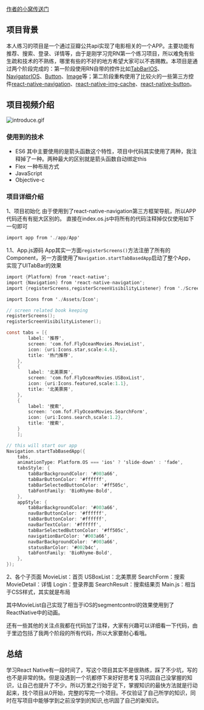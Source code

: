 [作者的小窝传送门](http://flyoceanfish.top/)

## 项目背景
本人练习的项目是一个通过豆瓣公共api实现了电影相关的一个APP。主要功能有推荐、搜索、登录、详情等，由于是刚学习完RN第一个练习项目，所以难免有些生疏和技术的不熟练，哪里有些的不好的地方希望大家可以不吝赐教。本项目是通过两个阶段完成的：第一阶段使用RN自带的控件比如[TabBarIOS](http://facebook.github.io/react-native/docs/tabbarios.html)、[NavigatorIOS](http://facebook.github.io/react-native/docs/navigatorios.html)、[Button](http://facebook.github.io/react-native/docs/button.html)、[Image](http://facebook.github.io/react-native/docs/image.html)等；第二阶段重构使用了比较火的一些第三方控件[react-native-navigation](https://www.npmjs.com/package/react-native-navigation)、[react-native-img-cache](https://github.com/remobile/react-native-cache-image)、[react-native-button](https://github.com/APSL/react-native-button)。
## 项目视频介绍

![introduce.gif](http://upload-images.jianshu.io/upload_images/6644906-5aa8c786f24619c4.gif?imageMogr2/auto-orient/strip)

### 使用到的技术

* ES6 其中主要使用的是箭头函数这个特性，项目中代码其实使用了两种，我注释掉了一种。两种最大的区别就是箭头函数自动绑定this
* Flex 一种布局方式
* JavaScript
* Objective-c
### 项目详细介绍
1、项目初始化
由于使用到了react-native-navigation第三方框架导航，所以APP代码还有有挺大区别的。
直接在index.os.js中将所有的代码注释掉仅仅使用如下一句即可

````Objective-c
import app from './app/App'
````

1.1、App.js源码
App其实一方面`registerScreens()`方法注册了所有的Component，另一方面使用了`Navigation.startTabBasedApp`启动了整个App，实现了UITabBar的效果

````Objective-C
import {Platform} from 'react-native';
import {Navigation} from 'react-native-navigation';
import {registerScreens,registerScreenVisibilityListener} from './Screens/index';

import Icons from './Assets/Icon';

// screen related book keeping
registerScreens();
registerScreenVisibilityListener();

const tabs = [{
        label: '推荐',
        screen: 'com.fof.FlyOceanMovies.MovieList',
        icon: {uri:Icons.star,scale:4.6},
        title: '热门推荐',
    },
    {
        label: '北美票房',
        screen: 'com.fof.FlyOceanMovies.USBoxList',
        icon: {uri:Icons.featured,scale:1.1},
        title: '北美票房',
    },
    {
        label: '搜索',
        screen: 'com.fof.FlyOceanMovies.SearchForm',
        icon: {uri:Icons.search,scale:1.2},
        title: '搜索',
    }
    ];

// this will start our app
Navigation.startTabBasedApp({
    tabs,
    animationType: Platform.OS === 'ios' ? 'slide-down' : 'fade',
    tabsStyle: {
        tabBarBackgroundColor: '#003a66',
        tabBarButtonColor: '#ffffff',
        tabBarSelectedButtonColor: '#ff505c',
        tabFontFamily: 'BioRhyme-Bold',
    },
    appStyle: {
        tabBarBackgroundColor: '#003a66',
        navBarButtonColor: '#ffffff',
        tabBarButtonColor: '#ffffff',
        navBarTextColor: '#ffffff',
        tabBarSelectedButtonColor: '#ff505c',
        navigationBarColor: '#003a66',
        navBarBackgroundColor: '#003a66',
        statusBarColor: '#002b4c',
        tabFontFamily: 'BioRhyme-Bold',
    },
});
````

2、各个子页面
MovieList：首页
USBoxList：北美票房
SearchForm：搜索
MovieDetail：详情
Login：登录界面
SearchResult：搜索结果页
Main.js：相当于CSS样式，其实就是布局

其中MovieList自己实现了相当于iOS的segmentcontrol的效果使用到了ReactNative中的动画。

还有一些其他的关注点我都在代码加了注释，大家有兴趣可以详细看一下代码，由于里边包括了我两个阶段的所有代码，所以大家要耐心看哦。
## 总结
学习React Native有一段时间了，写这个项目其实不是很熟练，踩了不少坑，写的也不是非常的快。但是没遇到一个坑都停下来好好思考复习巩固自己没掌握的知识，让自己也提升了不少。所以万里之行始于足下，掌握知识的最快方法就是行动起来，找个项目从0开始，完整的写完一个项目。不仅验证了自己所学的知识，同时在写项目中能够学到之前没学到的知识,也巩固了自己的新知识。
